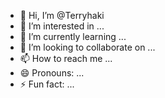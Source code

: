 - 👋 Hi, I’m @Terryhaki
- 👀 I’m interested in ...
- 🌱 I’m currently learning ...
- 💞️ I’m looking to collaborate on ...
- 📫 How to reach me ...
- 😄 Pronouns: ...
- ⚡ Fun fact: ...

<!---
Terryhaki/Terryhaki is a ✨ special ✨ repository because its `README.md` (this file) appears on your GitHub profile.
You can click the Preview link to take a look at your changes.
--->
